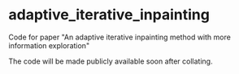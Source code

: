 # adaptive_iterative_inpainting
Code for paper "An adaptive iterative inpainting method with more information exploration"

The code will be made publicly available soon after collating.
